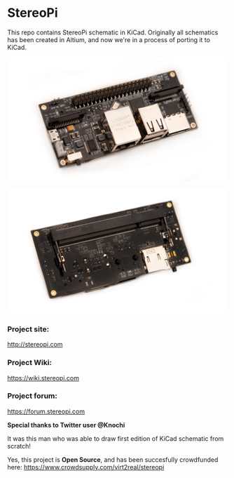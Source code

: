 # StereoPi
This repo contains StereoPi schematic in KiCad.
Originally all schematics has been created in Altium, and now we're in a process of porting it to KiCad.

![StereoPi top photo](https://github.com/realizator/stereopi-kicad-schematic/raw/master/photos/stereopi-top.jpg)

![StereoPi bottom photo](https://github.com/realizator/stereopi-kicad-schematic/raw/master/photos/stereopi-bottom.jpg)

### Project site: 

http://stereopi.com

### Project Wiki:

https://wiki.stereopi.com

### Project forum:

https://forum.stereopi.com

**Special thanks to Twitter user @Knochi**

It was this man who was able to draw first edition of KiCad schematic from scratch!

Yes, this project is **Open Source**, and has been succesfully crowdfunded here:
https://www.crowdsupply.com/virt2real/stereopi
